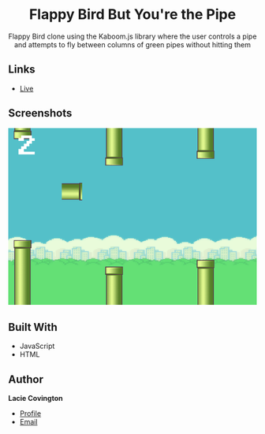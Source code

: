 <h1 align="center">Flappy Bird But You&#39;re the Pipe</h1>

<p align="center">Flappy Bird clone using the Kaboom.js library where the user controls a pipe and attempts to fly between columns of green pipes without hitting them</p>

## Links

- [Live](https://lccovington.github.io//FlappyBirdButYoureThePipe/)

## Screenshots

![](/Screenshot.png)

## Built With

- JavaScript
- HTML

## Author

**Lacie Covington**

- [Profile](https://www.linkedin.com/in/lccovington/)
- [Email](mailto:lacie.covington@gmail.com?subject=Hi "Hi!")
